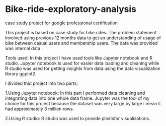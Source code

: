 # Bike-ride-exploratory-analysis
case study project for google  professional certification

This project is based on case study for bike rides. The problem statement involved using previous 12 months data to get an understanding of usage of bike between casual users and membership users. The data was provided was internal data .

Tools used:
 In this project I have used tools like Jupyter notebook and R studio. Jupyter notebook is used for easier data loading and cleaning while R studio was used for getting insights from data using the data visualization library ggplot2.
 
I divided thid project into two parts:

1.Using Jupyter notebook: 
In this part I performed data cleaning and integrating data into one whole data frame. Jupyter was the tool of my choice for this project because the dataset was very large,by large i mean it had approximately 3 million rows.

2.Using R studio:
R studio was used to provide plostsfor visualizations. 
